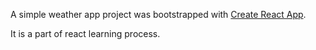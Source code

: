 A simple weather app project was bootstrapped with [Create React App](https://github.com/facebookincubator/create-react-app).

It is a part of react learning process.
